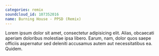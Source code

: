 ```yaml
---
categories: remix
soundcloud_id: 107352016
name: Burning House - PPSD (Remix)
---
```


Lorem ipsum dolor sit amet, consectetur adipisicing elit. Alias, obcaecati aperiam doloribus molestiae ipsa libero. Earum, nam, dolor quos saepe officiis aspernatur sed deleniti accusamus autem aut necessitatibus ea. Quidem.